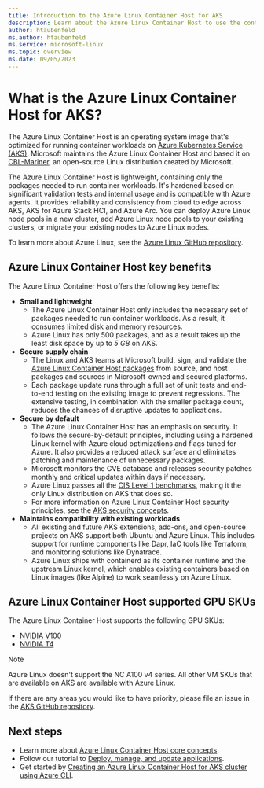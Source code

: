 ```yaml
---
title: Introduction to the Azure Linux Container Host for AKS
description: Learn about the Azure Linux Container Host to use the container-optimized OS in your AKS clusters.
author: htaubenfeld
ms.author: htaubenfeld
ms.service: microsoft-linux
ms.topic: overview
ms.date: 09/05/2023
---
```


# What is the Azure Linux Container Host for AKS?

The Azure Linux Container Host is an operating system image that's optimized for running container workloads on [Azure Kubernetes Service (AKS)](../../articles/aks/intro-kubernetes.md). Microsoft maintains the Azure Linux Container Host and based it on [CBL-Mariner][cbl-mariner], an open-source Linux distribution created by Microsoft.

The Azure Linux Container Host is lightweight, containing only the packages needed to run container workloads. It's hardened based on significant validation tests and internal usage and is compatible with Azure agents. It provides reliability and consistency from cloud to edge across AKS, AKS for Azure Stack HCI, and Azure Arc. You can deploy Azure Linux node pools in a new cluster, add Azure Linux node pools to your existing clusters, or migrate your existing nodes to Azure Linux nodes.

To learn more about Azure Linux, see the [Azure Linux GitHub repository](https://github.com/microsoft/CBL-Mariner).

## Azure Linux Container Host key benefits

The Azure Linux Container Host offers the following key benefits:

- **Small and lightweight**
  - The Azure Linux Container Host only includes the necessary set of packages needed to run container workloads. As a result, it consumes limited disk and memory resources.
  - Azure Linux has only 500 packages, and as a result takes up the least disk space by up to *5 GB* on AKS.
- **Secure supply chain**
  - The Linux and AKS teams at Microsoft build, sign, and validate the [Azure Linux Container Host packages][azure-linux-packages] from source, and host packages and sources in Microsoft-owned and secured platforms.
  - Each package update runs through a full set of unit tests and end-to-end testing on the existing image to prevent regressions. The extensive testing, in combination with the smaller package count, reduces the chances of disruptive updates to applications.
- **Secure by default**
  - The Azure Linux Container Host has an emphasis on security. It follows the secure-by-default principles, including using a hardened Linux kernel with Azure cloud optimizations and flags tuned for Azure. It also provides a reduced attack surface and eliminates patching and maintenance of unnecessary packages.
  - Microsoft monitors the CVE database and releases security patches monthly and critical updates within days if necessary.
  - Azure Linux passes all the [CIS Level 1 benchmarks][cis-benchmarks], making it the only Linux distribution on AKS that does so.
  - For more information on Azure Linux Container Host security principles, see the [AKS security concepts](../../articles/aks/concepts-security.md).
- **Maintains compatibility with existing workloads**
  - All existing and future AKS extensions, add-ons, and open-source projects on AKS support both Ubuntu and Azure Linux. This includes support for runtime components like Dapr, IaC tools like Terraform, and monitoring solutions like Dynatrace.
  - Azure Linux ships with containerd as its container runtime and the upstream Linux kernel, which enables existing containers based on Linux images (like Alpine) to work seamlessly on Azure Linux.

## Azure Linux Container Host supported GPU SKUs

The Azure Linux Container Host supports the following GPU SKUs:

- [NVIDIA V100][nvidia-v100]
- [NVIDIA T4][nvidia-t4]

> [!NOTE]
> Azure Linux doesn't support the NC A100 v4 series. All other VM SKUs that are available on AKS are available with Azure Linux.
>
> If there are any areas you would like to have priority, please file an issue in the [AKS GitHub repository](https://github.com/Azure/AKS/issues).

## Next steps

- Learn more about [Azure Linux Container Host core concepts](./concepts-core.md).
- Follow our tutorial to [Deploy, manage, and update applications](./tutorial-azure-linux-create-cluster.md).
- Get started by [Creating an Azure Linux Container Host for AKS cluster using Azure CLI](./quickstart-azure-cli.md).

<!-- LINKS - internal -->
[nvidia-v100]: ../virtual-machines/ncv3-series.md
[nvidia-t4]: ../virtual-machines/nct4-v3-series.md
[cis-benchmarks]: ../aks/cis-azure-linux.md

<!-- LINKS - external -->
[cbl-mariner]: https://github.com/microsoft/CBL-Mariner
[azure-linux-packages]: https://packages.microsoft.com/cbl-mariner/2.0/prod/
